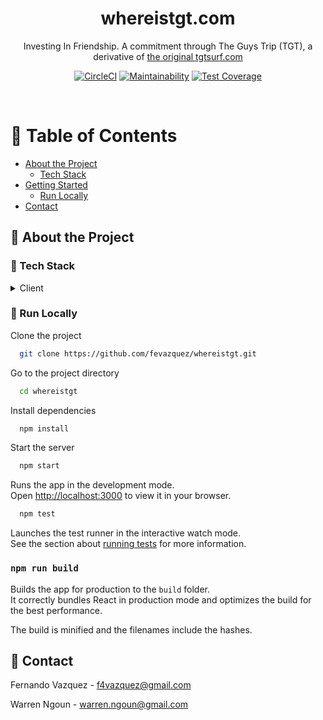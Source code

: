 <div align="center">
  <h1>whereistgt.com</h1>
  <p>
    Investing In Friendship. A commitment through The Guys Trip (TGT), a derivative of <a href="https://tgtsurf.com">the original tgtsurf.com</a>
  </p>

  [![CircleCI](https://dl.circleci.com/status-badge/img/gh/fevazquez/whereistgt/tree/main.svg?style=svg)](https://dl.circleci.com/status-badge/redirect/gh/fevazquez/whereistgt/tree/main)
  [![Maintainability](https://api.codeclimate.com/v1/badges/0087ee8938982799d868/maintainability)](https://codeclimate.com/github/fevazquez/whereistgt/maintainability)
  [![Test Coverage](https://api.codeclimate.com/v1/badges/0087ee8938982799d868/test_coverage)](https://codeclimate.com/github/fevazquez/whereistgt/test_coverage)
</div>

<br />

<!-- Table of Contents -->

# :notebook_with_decorative_cover: Table of Contents

- [About the Project](#star2-about-the-project)
  - [Tech Stack](#space_invader-tech-stack)
- [Getting Started](#toolbox-getting-started)
  - [Run Locally](#running-run-locally)
- [Contact](#handshake-contact)

<!-- About the Project -->

## :star2: About the Project

<!-- TechStack -->

### :space_invader: Tech Stack

<details>
  <summary>Client</summary>
  <ul>
    <li><a href="https://reactjs.org/">React.js</a></li>
    <li><a href="https://getbootstrap.com">Bootstrap</a></li>
  </ul>
</details>

<!-- Run Locally -->

### :running: Run Locally

Clone the project

```bash
  git clone https://github.com/fevazquez/whereistgt.git
```

Go to the project directory

```bash
  cd whereistgt
```

Install dependencies

```bash
  npm install
```

Start the server

```bash
  npm start
```

Runs the app in the development mode.\
Open [http://localhost:3000](http://localhost:3000) to view it in your browser.

```bash
  npm test
```

Launches the test runner in the interactive watch mode.\
See the section about [running tests](https://facebook.github.io/create-react-app/docs/running-tests) for more information.

### `npm run build`

Builds the app for production to the `build` folder.\
It correctly bundles React in production mode and optimizes the build for the best performance.

The build is minified and the filenames include the hashes.

<!-- Contact -->

## :handshake: Contact

Fernando Vazquez - f4vazquez@gmail.com

Warren Ngoun - warren.ngoun@gmail.com
